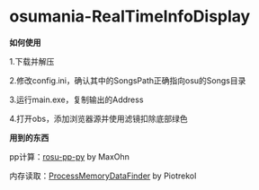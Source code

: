 # osumania-RealTimeInfoDisplay
**如何使用**

1.下载并解压

2.修改config.ini，确认其中的SongsPath正确指向osu的Songs目录

3.运行main.exe，复制输出的Address

4.打开obs，添加浏览器源并使用滤镜扣除底部绿色

**用到的东西**

pp计算：[rosu-pp-py](https://github.com/MaxOhn/rosu-pp-py) by MaxOhn

内存读取：[ProcessMemoryDataFinder](https://github.com/Piotrekol/ProcessMemoryDataFinder) by Piotrekol
